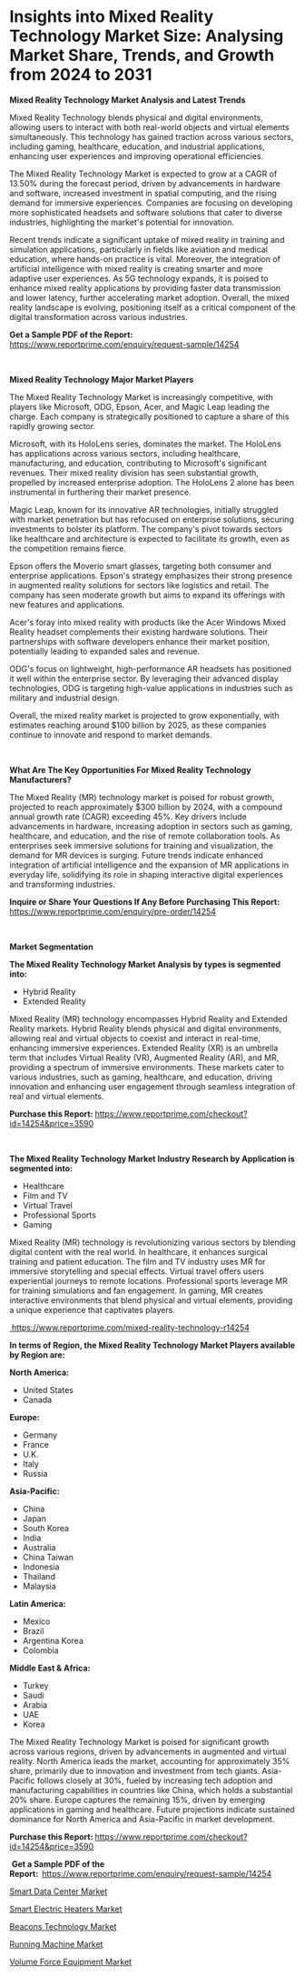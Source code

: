 <p><h1>Insights into Mixed Reality Technology Market Size: Analysing Market Share, Trends, and Growth from 2024 to 2031</h1></p><p><strong>Mixed Reality Technology Market Analysis and Latest Trends</strong></p>
<p><p>Mixed Reality Technology blends physical and digital environments, allowing users to interact with both real-world objects and virtual elements simultaneously. This technology has gained traction across various sectors, including gaming, healthcare, education, and industrial applications, enhancing user experiences and improving operational efficiencies.</p><p>The Mixed Reality Technology Market is expected to grow at a CAGR of 13.50% during the forecast period, driven by advancements in hardware and software, increased investment in spatial computing, and the rising demand for immersive experiences. Companies are focusing on developing more sophisticated headsets and software solutions that cater to diverse industries, highlighting the market's potential for innovation.</p><p>Recent trends indicate a significant uptake of mixed reality in training and simulation applications, particularly in fields like aviation and medical education, where hands-on practice is vital. Moreover, the integration of artificial intelligence with mixed reality is creating smarter and more adaptive user experiences. As 5G technology expands, it is poised to enhance mixed reality applications by providing faster data transmission and lower latency, further accelerating market adoption. Overall, the mixed reality landscape is evolving, positioning itself as a critical component of the digital transformation across various industries.</p></p>
<p><strong>Get a Sample PDF of the Report:&nbsp;</strong> <a href="https://www.reportprime.com/enquiry/request-sample/14254?utm_campaign=1117&utm_medium=2&utm_source=Github&utm_content=ia&utm_term=29112024&utm_id=mixed-reality-technology">https://www.reportprime.com/enquiry/request-sample/14254</a></p>
<p>&nbsp;</p>
<p><strong>Mixed Reality Technology Major Market Players</strong></p>
<p><p>The Mixed Reality Technology Market is increasingly competitive, with players like Microsoft, ODG, Epson, Acer, and Magic Leap leading the charge. Each company is strategically positioned to capture a share of this rapidly growing sector.</p><p>Microsoft, with its HoloLens series, dominates the market. The HoloLens has applications across various sectors, including healthcare, manufacturing, and education, contributing to Microsoft's significant revenues. Their mixed reality division has seen substantial growth, propelled by increased enterprise adoption. The HoloLens 2 alone has been instrumental in furthering their market presence.</p><p>Magic Leap, known for its innovative AR technologies, initially struggled with market penetration but has refocused on enterprise solutions, securing investments to bolster its platform. The company's pivot towards sectors like healthcare and architecture is expected to facilitate its growth, even as the competition remains fierce.</p><p>Epson offers the Moverio smart glasses, targeting both consumer and enterprise applications. Epson's strategy emphasizes their strong presence in augmented reality solutions for sectors like logistics and retail. The company has seen moderate growth but aims to expand its offerings with new features and applications.</p><p>Acer's foray into mixed reality with products like the Acer Windows Mixed Reality headset complements their existing hardware solutions. Their partnerships with software developers enhance their market position, potentially leading to expanded sales and revenue.</p><p>ODG's focus on lightweight, high-performance AR headsets has positioned it well within the enterprise sector. By leveraging their advanced display technologies, ODG is targeting high-value applications in industries such as military and industrial design.</p><p>Overall, the mixed reality market is projected to grow exponentially, with estimates reaching around $100 billion by 2025, as these companies continue to innovate and respond to market demands.</p></p>
<p>&nbsp;</p>
<p><strong>What Are The Key Opportunities For Mixed Reality Technology Manufacturers?</strong></p>
<p><p>The Mixed Reality (MR) technology market is poised for robust growth, projected to reach approximately $300 billion by 2024, with a compound annual growth rate (CAGR) exceeding 45%. Key drivers include advancements in hardware, increasing adoption in sectors such as gaming, healthcare, and education, and the rise of remote collaboration tools. As enterprises seek immersive solutions for training and visualization, the demand for MR devices is surging. Future trends indicate enhanced integration of artificial intelligence and the expansion of MR applications in everyday life, solidifying its role in shaping interactive digital experiences and transforming industries.</p></p>
<p><strong>Inquire or Share Your Questions If Any Before Purchasing This Report:</strong> <a href="https://www.reportprime.com/enquiry/pre-order/14254?utm_campaign=1117&utm_medium=2&utm_source=Github&utm_content=ia&utm_term=29112024&utm_id=mixed-reality-technology">https://www.reportprime.com/enquiry/pre-order/14254</a></p>
<p>&nbsp;</p>
<p><strong>Market Segmentation</strong></p>
<p><strong>The Mixed Reality Technology Market Analysis by types is segmented into:</strong></p>
<p><ul><li>Hybrid Reality</li><li>Extended Reality</li></ul></p>
<p><p>Mixed Reality (MR) technology encompasses Hybrid Reality and Extended Reality markets. Hybrid Reality blends physical and digital environments, allowing real and virtual objects to coexist and interact in real-time, enhancing immersive experiences. Extended Reality (XR) is an umbrella term that includes Virtual Reality (VR), Augmented Reality (AR), and MR, providing a spectrum of immersive environments. These markets cater to various industries, such as gaming, healthcare, and education, driving innovation and enhancing user engagement through seamless integration of real and virtual elements.</p></p>
<p><strong>Purchase this Report:&nbsp;</strong><a href="https://www.reportprime.com/checkout?id=14254&price=3590&utm_campaign=1117&utm_medium=2&utm_source=Github&utm_content=ia&utm_term=29112024&utm_id=mixed-reality-technology">https://www.reportprime.com/checkout?id=14254&price=3590</a></p>
<p>&nbsp;</p>
<p><strong>The Mixed Reality Technology Market Industry Research by Application is segmented into:</strong></p>
<p><ul><li>Healthcare</li><li>Film and TV</li><li>Virtual Travel</li><li>Professional Sports</li><li>Gaming</li></ul></p>
<p><p>Mixed Reality (MR) technology is revolutionizing various sectors by blending digital content with the real world. In healthcare, it enhances surgical training and patient education. The film and TV industry uses MR for immersive storytelling and special effects. Virtual travel offers users experiential journeys to remote locations. Professional sports leverage MR for training simulations and fan engagement. In gaming, MR creates interactive environments that blend physical and virtual elements, providing a unique experience that captivates players.</p></p>
<p><a href="https://www.reportprime.com/mixed-reality-technology-r14254?utm_campaign=1117&utm_medium=2&utm_source=Github&utm_content=ia&utm_term=29112024&utm_id=mixed-reality-technology">&nbsp;https://www.reportprime.com/mixed-reality-technology-r14254</a></p>
<p><strong>In terms of Region, the Mixed Reality Technology Market Players available by Region are:</strong></p>
<p>
    <p> <strong> North America: </strong>
        <ul>
            <li>United States</li>
            <li>Canada</li>
        </ul>
        </p> 
    <p> <strong> Europe: </strong>
        <ul>
            <li>Germany</li>
            <li>France</li>
            <li>U.K.</li>
            <li>Italy</li>
            <li>Russia</li>
        </ul>
        </p> 
    <p> <strong> Asia-Pacific: </strong>
        <ul>
            <li>China</li>
            <li>Japan</li>
            <li>South Korea</li>
            <li>India</li>
            <li>Australia</li>
            <li>China Taiwan</li>
            <li>Indonesia</li>
            <li>Thailand</li>
            <li>Malaysia</li>
        </ul>
        </p> 
    <p> <strong> Latin America: </strong>
        <ul>
            <li>Mexico</li>
            <li>Brazil</li>
            <li>Argentina Korea</li>
            <li>Colombia</li>
        </ul>
        </p> 
    <p> <strong> Middle East & Africa: </strong>
        <ul>
            <li>Turkey</li>
            <li>Saudi</li>
            <li>Arabia</li>
            <li>UAE</li>
            <li>Korea</li>
        </ul>
    </p>
    </p>
<p><p>The Mixed Reality Technology Market is poised for significant growth across various regions, driven by advancements in augmented and virtual reality. North America leads the market, accounting for approximately 35% share, primarily due to innovation and investment from tech giants. Asia-Pacific follows closely at 30%, fueled by increasing tech adoption and manufacturing capabilities in countries like China, which holds a substantial 20% share. Europe captures the remaining 15%, driven by emerging applications in gaming and healthcare. Future projections indicate sustained dominance for North America and Asia-Pacific in market development.</p></p>
<p><strong>Purchase this Report: </strong><a href="https://www.reportprime.com/checkout?id=14254&price=3590&utm_campaign=1117&utm_medium=2&utm_source=Github&utm_content=ia&utm_term=29112024&utm_id=mixed-reality-technology">https://www.reportprime.com/checkout?id=14254&price=3590</a></p>
<p>&nbsp;<strong>Get a Sample PDF of the Report:&nbsp;&nbsp;</strong><a href="https://www.reportprime.com/enquiry/request-sample/14254?utm_campaign=1117&utm_medium=2&utm_source=Github&utm_content=ia&utm_term=29112024&utm_id=mixed-reality-technology">https://www.reportprime.com/enquiry/request-sample/14254</a></p>
<p><strong></strong></p>
<p><p><a href="https://www.linkedin.com/pulse/global-smart-data-center-market-landscape-future-trends-l6jzc?utm_campaign=1117&utm_medium=2&utm_source=Github&utm_content=ia&utm_term=29112024&utm_id=mixed-reality-technology">Smart Data Center Market</a></p><p><a href="https://www.linkedin.com/pulse/smart-electric-heaters-market-overview-global-trends-future-judnc?utm_campaign=1117&utm_medium=2&utm_source=Github&utm_content=ia&utm_term=29112024&utm_id=mixed-reality-technology">Smart Electric Heaters Market</a></p><p><a href="https://github.com/AKSHATREPORTPRIME/Market-Research-Report-List-6/blob/main/beacons-technology-market.md?utm_campaign=1117&utm_medium=2&utm_source=Github&utm_content=ia&utm_term=29112024&utm_id=mixed-reality-technology">Beacons Technology Market</a></p><p><a href="https://issuu.com/reportprime-2/docs/running-machine-market-size-2030.pptx?utm_campaign=1117&utm_medium=2&utm_source=Github&utm_content=ia&utm_term=29112024&utm_id=mixed-reality-technology">Running Machine Market</a></p><p><a href="https://issuu.com/reportprime-2/docs/volume-force-equipment-market-size-2030.pptx?utm_campaign=1117&utm_medium=2&utm_source=Github&utm_content=ia&utm_term=29112024&utm_id=mixed-reality-technology">Volume Force Equipment Market</a></p></p>